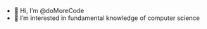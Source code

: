 - 👋 Hi, I’m @doMoreCode
- 👀 I’m interested in fundamental knowledge of computer science

<!---
doMoreCode/doMoreCode is a ✨ special ✨ repository because its `README.md` (this file) appears on your GitHub profile.
You can click the Preview link to take a look at your changes.
--->
